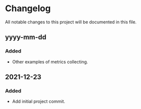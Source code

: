 # Changelog

All notable changes to this project will be documented in this file.

## yyyy-mm-dd

### Added
- Other examples of metrics collecting.

## 2021-12-23

### Added
- Add initial project commit.
